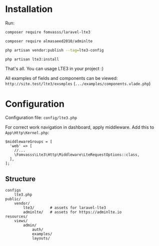 # Installation

Run:

```bash
composer require fomvasss/laravel-lte3

composer require almasaeed2010/adminlte

php artisan vendor:publish --tag=lte3-config

php artisan lte3:install
```

That's all. You can usage LTE3 in your project :)


All examples of fields and components can be viewed: `http://site.test/lte3/exsmples` (`.../examples/components.vlade.php`)

# Configuration

Configuration file: `config/lte3.php`

For correct work navigation in dashboard, apply middleware. Add this to `App\Http\Kernel.php`:

```
$middlewareGroups = [
  'web' => [
    //...
    \Fomvasss\Lte3\Http\Middleware\LteRequestOptions::class,
  ],
];
```

## Structure

    configs
        lte3.php
    public/
        vendor/
            lte3/       # assets for laravel-lte3
            adminlte/   # assets for https://adminlte.io
    resources/
        views/
            admin/
                auth/
                examples/
                layouts/
